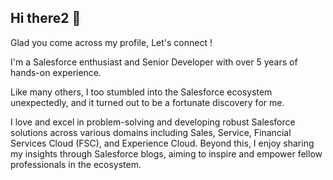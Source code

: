 ## Hi there2 👋

<!--
**phlakhani/phlakhani** is a ✨ _special_ ✨ repository because its `README.md` (this file) appears on your GitHub profile.

Here are some ideas to get you started:

- 🔭 I’m currently working on ...
- 🌱 I’m currently learning ...
- 👯 I’m looking to collaborate on ...
- 🤔 I’m looking for help with ...
- 💬 Ask me about ...
- 📫 How to reach me: ...
- 😄 Pronouns: ...
- ⚡ Fun fact: ...
-->
Glad you come across my profile, Let's connect ! 

I'm a Salesforce enthusiast and Senior Developer with over 5 years of hands-on experience. 

Like many others, I too stumbled into the Salesforce ecosystem unexpectedly, and it turned out to be a fortunate discovery for me. 

I love and excel in problem-solving and developing robust Salesforce solutions across various domains including Sales, Service, Financial Services Cloud (FSC), and Experience Cloud. Beyond this, I enjoy sharing my insights through Salesforce blogs, aiming to inspire and empower fellow professionals in the ecosystem.
